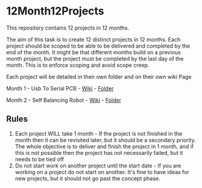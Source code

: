 # 12Month12Projects
This repository contains 12 projects in 12 months.

The aim of this task is to create 12 distinct projects in 12 months. Each project should be scoped to be able to be delivered and completed by the end of the month. It might be that different months build on a previous month project, but the project must be completed by the last day of the month. This is to enforce scoping and avoid scope creep.

Each project will be detailed in their own folder and on their own wiki Page

Month 1 - Usb To Serial PCB - [Wiki](https://github.com/richClubb/12Month12Projects/wiki/Month-01-Usb-To-Serial-PCB) - [Folder](https://github.com/richClubb/12Month12Projects/tree/master/Month01_UsbToSerial)

Month 2 - Self Balancing Robot - [Wiki](https://github.com/richClubb/12Month12Projects/wiki/Month-02-Self-Balancing-Robot) - [Folder](https://github.com/richClubb/12Month12Projects/tree/master/Month02_SelfBalancingRobot)

## Rules
1. Each project WILL take 1 month - If the project is not finished in the month then it can be revisited later, but it should be a secondary priority. The whole objective is to deliver and finish the project in 1 month, and if this is not possible then the project has not necessarily failed, but it needs to be tied off
2. Do not start work on another project until the start date - If you are working on a project do not start on another. It's fine to have ideas for new projects, but it should not go past the concept phase.

